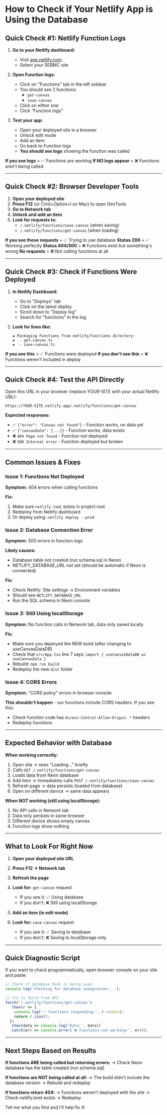 # How to Check if Your Netlify App is Using the Database

## Quick Check #1: Netlify Function Logs

1. **Go to your Netlify dashboard:**
   - Visit [app.netlify.com](https://app.netlify.com)
   - Select your SEBMC site

2. **Open Function logs:**
   - Click on "Functions" tab in the left sidebar
   - You should see 2 functions:
     - `get-canvas`
     - `save-canvas`
   - Click on either one
   - Click "Function logs"

3. **Test your app:**
   - Open your deployed site in a browser
   - Unlock edit mode
   - Add an item
   - Go back to Function logs
   - **You should see logs** showing the function was called

**If you see logs** = ✅ Functions are working
**If NO logs appear** = ❌ Functions aren't being called

---

## Quick Check #2: Browser Developer Tools

1. **Open your deployed site**
2. **Press F12** (or Cmd+Option+I on Mac) to open DevTools
3. **Go to Network tab**
4. **Unlock and add an item**
5. **Look for requests to:**
   - `/.netlify/functions/save-canvas` (when saving)
   - `/.netlify/functions/get-canvas` (when loading)

**If you see these requests** = ✅ Trying to use database
**Status 200** = ✅ Working perfectly
**Status 404/500** = ❌ Functions exist but something's wrong
**No requests** = ❌ Not calling functions at all

---

## Quick Check #3: Check if Functions Were Deployed

1. **In Netlify Dashboard:**
   - Go to "Deploys" tab
   - Click on the latest deploy
   - Scroll down to "Deploy log"
   - Search for "functions" in the log

2. **Look for lines like:**
   ```
   ◈ Packaging Functions from netlify/functions directory:
   ◈  - get-canvas.ts
   ◈  - save-canvas.ts
   ```

**If you see this** = ✅ Functions were deployed
**If you don't see this** = ❌ Functions weren't included in deploy

---

## Quick Check #4: Test the API Directly

Open this URL in your browser (replace YOUR-SITE with your actual Netlify URL):

```
https://YOUR-SITE.netlify.app/.netlify/functions/get-canvas
```

**Expected responses:**
- ✅ `{"error": "Canvas not found"}` - Function works, no data yet
- ✅ `{"canvasData": {...}}` - Function works, data exists
- ❌ `404 Page not found` - Function not deployed
- ❌ `500 Internal error` - Function deployed but broken

---

## Common Issues & Fixes

### Issue 1: Functions Not Deployed
**Symptom:** 404 errors when calling functions

**Fix:**
1. Make sure `netlify.toml` exists in project root
2. Redeploy from Netlify dashboard
3. Or deploy using: `netlify deploy --prod`

### Issue 2: Database Connection Error
**Symptom:** 500 errors in function logs

**Likely causes:**
- Database table not created (run schema.sql in Neon)
- NETLIFY_DATABASE_URL not set (should be automatic if Neon is connected)

**Fix:**
- Check Netlify: Site settings → Environment variables
- Should see `NETLIFY_DATABASE_URL`
- Run the SQL schema in Neon console

### Issue 3: Still Using localStorage
**Symptom:** No function calls in Network tab, data only saved locally

**Fix:**
- Make sure you deployed the NEW build (after changing to useCanvasDataDB)
- Check that `src/App.tsx` line 7 says: `import { useCanvasDataDB as useCanvasData }`
- Rebuild: `npm run build`
- Redeploy the new `dist` folder

### Issue 4: CORS Errors
**Symptom:** "CORS policy" errors in browser console

**This shouldn't happen** - our functions include CORS headers. If you see this:
- Check function code has `Access-Control-Allow-Origin: *` headers
- Redeploy functions

---

## Expected Behavior with Database

**When working correctly:**
1. Open site → sees "Loading..." briefly
2. Calls `GET /.netlify/functions/get-canvas`
3. Loads data from Neon database
4. Add item → immediately calls `POST /.netlify/functions/save-canvas`
5. Refresh page → data persists (loaded from database)
6. Open on different device → same data appears

**When NOT working (still using localStorage):**
1. No API calls in Network tab
2. Data only persists in same browser
3. Different device shows empty canvas
4. Function logs show nothing

---

## What to Look For Right Now

1. **Open your deployed site URL**
2. **Press F12 → Network tab**
3. **Refresh the page**
4. **Look for:** `get-canvas` request
   - If you see it: ✅ Using database
   - If you don't: ❌ Still using localStorage

5. **Add an item (in edit mode)**
6. **Look for:** `save-canvas` request
   - If you see it: ✅ Saving to database
   - If you don't: ❌ Saving to localStorage only

---

## Quick Diagnostic Script

If you want to check programmatically, open browser console on your site and paste:

```javascript
// Check if database hook is being used
console.log('Checking for database integration...');

// Try to fetch from API
fetch('/.netlify/functions/get-canvas')
  .then(r => {
    console.log('✅ Functions responding:', r.status);
    return r.json();
  })
  .then(data => console.log('Data:', data))
  .catch(err => console.error('❌ Functions not working:', err));
```

---

## Next Steps Based on Results

**If functions ARE being called but returning errors:**
→ Check Neon database has the table created (run schema.sql)

**If functions are NOT being called at all:**
→ The build didn't include the database version
→ Rebuild and redeploy

**If functions return 404:**
→ Functions weren't deployed with the site
→ Check netlify.toml exists
→ Redeploy

Tell me what you find and I'll help fix it!
